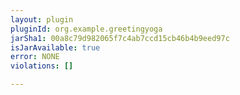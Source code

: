```yaml
---
layout: plugin
pluginId: org.example.greetingyoga
jarSha1: 00a8c79d982065f7c4ab7ccd15cb46b4b9eed97c
isJarAvailable: true
error: NONE
violations: []

---
```

